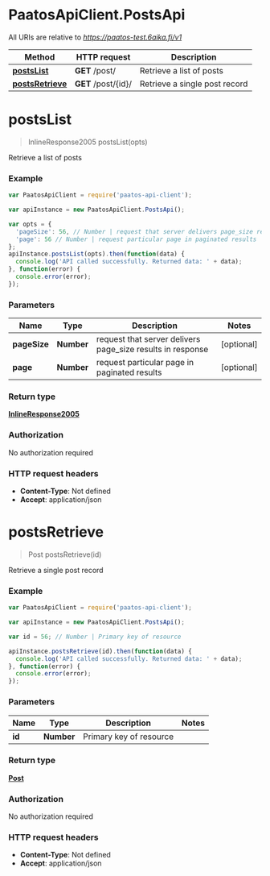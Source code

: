 # PaatosApiClient.PostsApi

All URIs are relative to *https://paatos-test.6aika.fi/v1*

Method | HTTP request | Description
------------- | ------------- | -------------
[**postsList**](PostsApi.md#postsList) | **GET** /post/ | Retrieve a list of posts
[**postsRetrieve**](PostsApi.md#postsRetrieve) | **GET** /post/{id}/ | Retrieve a single post record


<a name="postsList"></a>
# **postsList**
> InlineResponse2005 postsList(opts)

Retrieve a list of posts

### Example
```javascript
var PaatosApiClient = require('paatos-api-client');

var apiInstance = new PaatosApiClient.PostsApi();

var opts = { 
  'pageSize': 56, // Number | request that server delivers page_size results in response
  'page': 56 // Number | request particular page in paginated results
};
apiInstance.postsList(opts).then(function(data) {
  console.log('API called successfully. Returned data: ' + data);
}, function(error) {
  console.error(error);
});

```

### Parameters

Name | Type | Description  | Notes
------------- | ------------- | ------------- | -------------
 **pageSize** | **Number**| request that server delivers page_size results in response | [optional] 
 **page** | **Number**| request particular page in paginated results | [optional] 

### Return type

[**InlineResponse2005**](InlineResponse2005.md)

### Authorization

No authorization required

### HTTP request headers

 - **Content-Type**: Not defined
 - **Accept**: application/json

<a name="postsRetrieve"></a>
# **postsRetrieve**
> Post postsRetrieve(id)

Retrieve a single post record

### Example
```javascript
var PaatosApiClient = require('paatos-api-client');

var apiInstance = new PaatosApiClient.PostsApi();

var id = 56; // Number | Primary key of resource

apiInstance.postsRetrieve(id).then(function(data) {
  console.log('API called successfully. Returned data: ' + data);
}, function(error) {
  console.error(error);
});

```

### Parameters

Name | Type | Description  | Notes
------------- | ------------- | ------------- | -------------
 **id** | **Number**| Primary key of resource | 

### Return type

[**Post**](Post.md)

### Authorization

No authorization required

### HTTP request headers

 - **Content-Type**: Not defined
 - **Accept**: application/json

